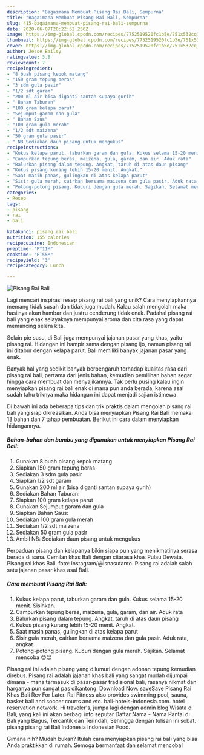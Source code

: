 ```yaml
---
description: "Bagaimana Membuat Pisang Rai Bali, Sempurna"
title: "Bagaimana Membuat Pisang Rai Bali, Sempurna"
slug: 415-bagaimana-membuat-pisang-rai-bali-sempurna
date: 2020-06-07T20:22:52.256Z
image: https://img-global.cpcdn.com/recipes/7752519520fc1b5e/751x532cq70/pisang-rai-bali-foto-resep-utama.jpg
thumbnail: https://img-global.cpcdn.com/recipes/7752519520fc1b5e/751x532cq70/pisang-rai-bali-foto-resep-utama.jpg
cover: https://img-global.cpcdn.com/recipes/7752519520fc1b5e/751x532cq70/pisang-rai-bali-foto-resep-utama.jpg
author: Jesse Bailey
ratingvalue: 3.8
reviewcount: 7
recipeingredient:
- "8 buah pisang kepok matang"
- "150 gram tepung beras"
- "3 sdm gula pasir"
- "1/2 sdt garam"
- "200 ml air bisa diganti santan supaya gurih"
- " Bahan Taburan"
- "100 gram kelapa parut"
- "Sejumput garam dan gula"
- " Bahan Saus"
- "100 gram gula merah"
- "1/2 sdt maizena"
- "50 gram gula pasir"
- " NB Sediakan daun pisang untuk mengukus"
recipeinstructions:
- "Kukus kelapa parut, taburkan garam dan gula. Kukus selama 15-20 menit. Sisihkan."
- "Campurkan tepung beras, maizena, gula, garam, dan air. Aduk rata"
- "Balurkan pisang dalam tepung. Angkat, taruh di atas daun pisang"
- "Kukus pisang kurang lebih 15-20 menit. Angkat."
- "Saat masih panas, gulingkan di atas kelapa parut"
- "Sisir gula merah, cairkan bersama maizena dan gula pasir. Aduk rata, angkat."
- "Potong-potong pisang. Kucuri dengan gula merah. Sajikan. Selamat mencoba 😊😊"
categories:
- Resep
tags:
- pisang
- rai
- bali

katakunci: pisang rai bali 
nutrition: 155 calories
recipecuisine: Indonesian
preptime: "PT11M"
cooktime: "PT55M"
recipeyield: "3"
recipecategory: Lunch

---
```



![Pisang Rai Bali](https://img-global.cpcdn.com/recipes/7752519520fc1b5e/751x532cq70/pisang-rai-bali-foto-resep-utama.jpg)

Lagi mencari inspirasi resep pisang rai bali yang unik? Cara menyiapkannya memang tidak susah dan tidak juga mudah. Kalau salah mengolah maka hasilnya akan hambar dan justru cenderung tidak enak. Padahal pisang rai bali yang enak selayaknya mempunyai aroma dan cita rasa yang dapat memancing selera kita.

Selain pie susu, di Bali juga mempunyai jajanan pasar yang khas, yaitu pisang rai. Hidangan ini hampir sama dengan pisang ijo, namun pisang rai ini ditabur dengan kelapa parut. Bali memiliki banyak jajanan pasar yang enak.

Banyak hal yang sedikit banyak berpengaruh terhadap kualitas rasa dari pisang rai bali, pertama dari jenis bahan, kemudian pemilihan bahan segar hingga cara membuat dan menyajikannya. Tak perlu pusing kalau ingin menyiapkan pisang rai bali enak di mana pun anda berada, karena asal sudah tahu triknya maka hidangan ini dapat menjadi sajian istimewa.


Di bawah ini ada beberapa tips dan trik praktis dalam mengolah pisang rai bali yang siap dikreasikan. Anda bisa menyiapkan Pisang Rai Bali memakai 13 bahan dan 7 tahap pembuatan. Berikut ini cara dalam menyiapkan hidangannya.

<!--inarticleads1-->

##### Bahan-bahan dan bumbu yang digunakan untuk menyiapkan Pisang Rai Bali:

1. Gunakan 8 buah pisang kepok matang
1. Siapkan 150 gram tepung beras
1. Sediakan 3 sdm gula pasir
1. Siapkan 1/2 sdt garam
1. Gunakan 200 ml air (bisa diganti santan supaya gurih)
1. Sediakan  Bahan Taburan:
1. Siapkan 100 gram kelapa parut
1. Gunakan Sejumput garam dan gula
1. Siapkan  Bahan Saus:
1. Sediakan 100 gram gula merah
1. Sediakan 1/2 sdt maizena
1. Sediakan 50 gram gula pasir
1. Ambil  NB: Sediakan daun pisang untuk mengukus


Perpaduan pisang dan kelapanya bikin siapa pun yang menikmatinya serasa berada di sana. Cemilan khas Bali dengan citarasa khas Pulau Dewata. Pisang rai khas Bali. foto: instagram/@isnasutanto. Pisang rai adalah salah satu jajanan pasar khas asal Bali. 

<!--inarticleads2-->

##### Cara membuat Pisang Rai Bali:

1. Kukus kelapa parut, taburkan garam dan gula. Kukus selama 15-20 menit. Sisihkan.
1. Campurkan tepung beras, maizena, gula, garam, dan air. Aduk rata
1. Balurkan pisang dalam tepung. Angkat, taruh di atas daun pisang
1. Kukus pisang kurang lebih 15-20 menit. Angkat.
1. Saat masih panas, gulingkan di atas kelapa parut
1. Sisir gula merah, cairkan bersama maizena dan gula pasir. Aduk rata, angkat.
1. Potong-potong pisang. Kucuri dengan gula merah. Sajikan. Selamat mencoba 😊😊


Pisang rai ini adalah pisang yang dilumuri dengan adonan tepung kemudian direbus. Pisang rai adalah jajanan khas bali yang sangat mudah dijumpai dimana - mana termasuk di pasar-pasar tradisional bali, rasanya nikmat dan harganya pun sangat pas dikantong. Download Now. saveSave Pisang Rai Khas Bali Rev For Later. Rai Fitness also provides swimming pool, sauna, basket ball and soccer courts and etc. bali-hotels-indonesia.com. hotel reservation network. Hi traveler&#39;s, jumpa lagi dengan admin blog Wisata di Bali, yang kali ini akan berbagi info seputar Daftar Nama - Nama Pantai di Bali yang Bagus, Tercantik dan Terindah, Sehingga dengan tulisan ini sobat. pisang pisang rai Bali Indonesia Indonesian Food. 

Gimana nih? Mudah bukan? Itulah cara menyiapkan pisang rai bali yang bisa Anda praktikkan di rumah. Semoga bermanfaat dan selamat mencoba!
